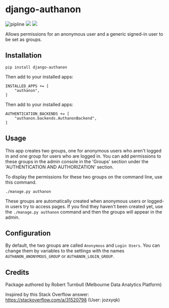 # django-authanon

![pipline](https://github.com/rbturnbull/django-authanon/actions/workflows/pipeline.yml/badge.svg)
[<img src="https://img.shields.io/endpoint?url=https://gist.githubusercontent.com/rbturnbull/49262550cc8b0fb671d46df58de213d4/raw/django-authanon-coverage.json">](<https://rbturnbull.github.io/django-authanon/>)
[<img src="https://img.shields.io/badge/code%20style-black-000000.svg">](<https://github.com/psf/black>)

Allows permissions for an anonymous user and a generic signed-in user to be set as groups.

## Installation 

```
pip install django-authanon
```

Then add to your installed apps:
```
INSTALLED_APPS += [
    "authanon",
]
```

Then add to your installed apps:
```
AUTHENTICATION_BACKENDS += [
    "authanon.backends.AuthanonBackend",
]
```

## Usage

This app creates two groups, one for anonymous users who aren't logged in and one group for users who are logged in. You can add permissions to these groups in the admin console in the 'Groups' section under the 'AUTHENTICATION AND AUTHORIZATION' section.

To display the permissions for these two groups on the command line, use this command.
```
./manage.py authanon
```

These groups are automatically created when anonymous users or logged-in users try to access pages. If you find they haven't been created yet, use the `./manage.py authanon` command and then the groups will appear in the admin.

## Configuration
By default, the two groups are called `Anonymous` and `Login Users`. You can change them by variables to the settings with the names `AUTHANON_ANONYMOUS_GROUP` or `AUTHANON_LOGIN_GROUP`.


## Credits
Package authored by Robert Turnbull (Melbourne Data Analytics Platform)

Inspired by this Stack Overflow answer: https://stackoverflow.com/a/31520798 (User: jozxyqk)
